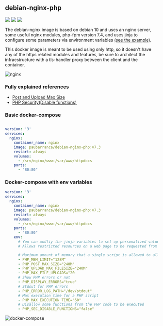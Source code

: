 debian-nginx-php
-------------
![](https://img.shields.io/docker/cloud/automated/paubarranca/debian-nginx-php) ![](https://img.shields.io/docker/pulls/paubarranca/debian-nginx-php) ![](https://img.shields.io/docker/cloud/build/paubarranca/debian-nginx-php)

The debian-nginx image is based on debian 10 and uses an nginx server, some useful nginx modules, php-fpm version 7.4, and uses jinja to configure some parameters via environment variables [(see the example)](#docker-compose-with-env-variables).

This docker image is meant to be used using only http, so it doesn't have any of the https related modules and features, be sure to architect the infraestructure with a tls-handler proxy between the client and the container.

![nginx](https://www.nginx.com/wp-content/uploads/2018/08/NGINX-logo-rgb-large.png)

### Fully explained references

* [Post and Upload Max Size](https://stackoverflow.com/questions/23686505/php-post-max-size-vs-upload-max-filesize-what-is-the-difference)
* [PHP Security(Disable functions)](https://www.cyberciti.biz/faq/linux-unix-nginx-lighttpd-phpini-disable-functions/)

### Basic docker-compose

```yaml

version: '3'
services:
  nginx:
    container_name: nginx
    image: paubarranca/debian-nginx-php:v7.3
    restart: always
    volumes:
      - /srv/nginx/www:/var/www/httpdocs
    ports:
      - "80:80"
```

### Docker-compose with env variables

```yaml
version: '3'
services:
  nginx:
    container_name: nginx
    image: paubarranca/debian-nginx-php:v7.3
    restart: always
    volumes:
      - /srv/nginx/www:/var/www/httpdocs
    ports:
      - "80:80"
    env:
      # You can modfiy the jinja variables to set up personalized values in here, boolean variables use (true|false)- THE CONFIG WILL NOT WORK WITH THESECOMMENTS
      # Allows restricted resources on a web page to be requested from another domain outside the domain from which the resource originated

      # Maximum amount of memory that a single script is allowed to allocate
      - PHP_MEM_LIMIT="128M"
      - PHP_POST_MAX_SIZE="240M"
      - PHP_UPLOAD_MAX_FILESIZE="240M"
      - PHP_MAX_FILE_UPLOADS="20
      # Show PHP errors or not
      - PHP_DISPLAY_ERRORS="true"
      # Stdout for PHP errors
      - PHP_ERROR_LOG_PATH="/dev/stdout"
      # Max execution time for a PHP script
      - PHP_MAX_EXECUTION_TIME="60"
      # Disallow some functions from the PHP code to be executed
      - PHP_SEC_DISABLE_FUNCTIONS="false"
```


![docker-compose](https://user-images.githubusercontent.com/49031072/64709154-14d2b380-d4b6-11e9-8613-ee343a9e4cce.png)